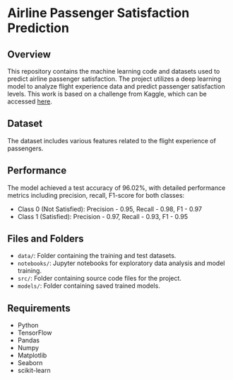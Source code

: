 
# Airline Passenger Satisfaction Prediction

## Overview
This repository contains the machine learning code and datasets used to predict airline passenger satisfaction. The project utilizes a deep learning model to analyze flight experience data and predict passenger satisfaction levels. This work is based on a challenge from Kaggle, which can be accessed [here](https://www.kaggle.com/datasets/teejmahal20/airline-passenger-satisfaction).

## Dataset
The dataset includes various features related to the flight experience of passengers. 

## Performance
The model achieved a test accuracy of 96.02%, with detailed performance metrics including precision, recall, F1-score for both classes:
- Class 0 (Not Satisfied): Precision - 0.95, Recall - 0.98, F1 - 0.97
- Class 1 (Satisfied): Precision - 0.97, Recall - 0.93, F1 - 0.95

## Files and Folders
- `data/`: Folder containing the training and test datasets.
- `notebooks/`: Jupyter notebooks for exploratory data analysis and model training.
- `src/`: Folder containing source code files for the project.
- `models/`: Folder containing saved trained models.

## Requirements
- Python 
- TensorFlow 
- Pandas
- Numpy
- Matplotlib
- Seaborn
- scikit-learn



